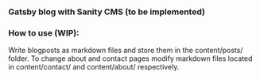 ### Gatsby blog with Sanity CMS (to be implemented)

### How to use (WIP):

Write blogposts as markdown files and store them in the content/posts/ folder. To change about and contact pages modify markdown files located in content/contact/ and content/about/ respectively.
